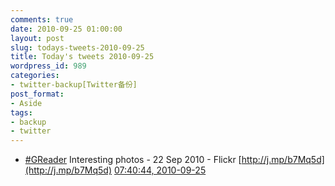 ```yaml
---
comments: true
date: 2010-09-25 01:00:00
layout: post
slug: todays-tweets-2010-09-25
title: Today's tweets 2010-09-25
wordpress_id: 989
categories:
- twitter-backup[Twitter备份]
post_format:
- Aside
tags:
- backup
- twitter
---
```





  * [#GReader](http://search.twitter.com/search?q=%23GReader) Interesting photos - 22 Sep 2010 - Flickr [http://j.mp/b7Mq5d](http://j.mp/b7Mq5d) [07:40:44, 2010-09-25](http://twitter.com/gfrog/statuses/25449261367)





